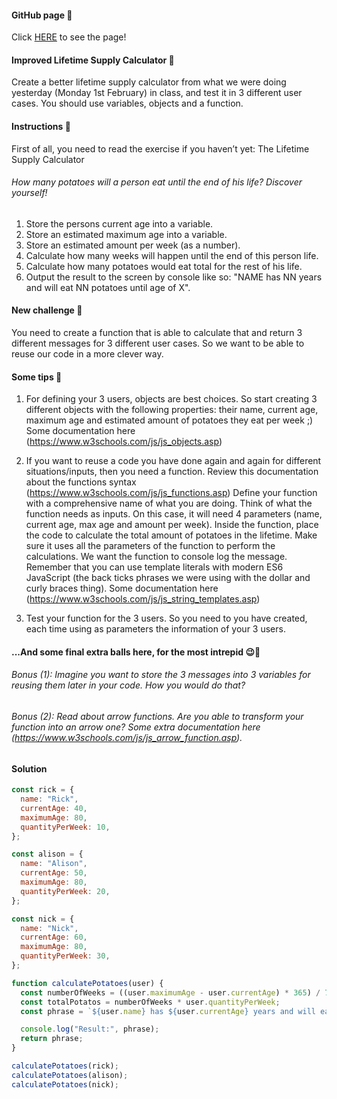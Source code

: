 #### GitHub page 🚀
Click [HERE](https://devcodepush.github.io/Improved-Lifetime-Supply-Calculator/) to see the page!

#### Improved Lifetime Supply Calculator 🚀
Create a better lifetime supply calculator from what we were doing yesterday (Monday 1st February) in class, and test it in 3 different user cases. You should use variables, objects and a function.


#### Instructions 🚀
First of all, you need to read the exercise if you haven’t yet:
The Lifetime Supply Calculator

###### How many potatoes will a person eat until the end of his life? Discover yourself!


1. Store the persons current age into a variable.
2. Store an estimated maximum age into a variable.
3. Store an estimated amount per week (as a number).
4. Calculate how many weeks will happen until the end of this person life.
5. Calculate how many potatoes would eat total for the rest of his life.
6. Output the result to the screen by console like so: "NAME has NN years and will eat NN potatoes until age of X".

#### New challenge 🚀
You need to create a function that is able to calculate that and return 3 different messages for 3 different user cases. So we want to be able to reuse our code in a more clever way. 

#### Some tips 🚀
1. For defining your 3 users, objects are best choices. So start creating 3 different objects with the following properties: their name, current age, maximum age and estimated amount of potatoes they eat per week ;) Some documentation here (https://www.w3schools.com/js/js_objects.asp)

2. If you want to reuse a code you have done again and again for different situations/inputs, then you need a function. Review this documentation about the functions syntax (https://www.w3schools.com/js/js_functions.asp)
Define your function with a comprehensive name of what you are doing.
Think of what the function needs as inputs. On this case, it will need 4 parameters (name, current age, max age and amount per week).
Inside the function, place the code to calculate the total amount of potatoes in the lifetime. Make sure it uses all the parameters of the function to perform the calculations.
We want the function to console log the message. Remember that you can use template literals with modern ES6 JavaScript (the back ticks phrases we were using with the dollar and curly braces thing). Some documentation here (https://www.w3schools.com/js/js_string_templates.asp)

3. Test your function for the 3 users. So you need to you have created, each time using as parameters the information of your 3 users.


#### ...And some final extra balls here, for the most intrepid 😉🚀
###### Bonus (1): Imagine you want to store the 3 messages into 3 variables for reusing them later in your code. How you would do that?
###### Bonus (2): Read about arrow functions. Are you able to transform your function into an arrow one? Some extra documentation here (https://www.w3schools.com/js/js_arrow_function.asp).


#### Solution

```javascript
const rick = {
  name: "Rick",
  currentAge: 40,
  maximumAge: 80,
  quantityPerWeek: 10,
};

const alison = {
  name: "Alison",
  currentAge: 50,
  maximumAge: 80,
  quantityPerWeek: 20,
};

const nick = {
  name: "Nick",
  currentAge: 60,
  maximumAge: 80,
  quantityPerWeek: 30,
};

function calculatePotatoes(user) {
  const numberOfWeeks = ((user.maximumAge - user.currentAge) * 365) / 7;
  const totalPotatos = numberOfWeeks * user.quantityPerWeek;
  const phrase = `${user.name} has ${user.currentAge} years and will eat ${totalPotatos} potatos until age of ${user.maximumAge}`;

  console.log("Result:", phrase);
  return phrase;
}

calculatePotatoes(rick);
calculatePotatoes(alison);
calculatePotatoes(nick);
```
